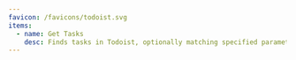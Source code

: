 ```yaml
---
favicon: /favicons/todoist.svg
items:
  - name: Get Tasks
    desc: Finds tasks in Todoist, optionally matching specified parameters.
---
```


<script setup>
  import CustomListing from '../../components/CustomListing.vue'
</script>

<CustomListing />
